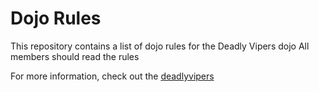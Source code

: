 Dojo Rules
==========

This repository contains a list of dojo rules for the Deadly Vipers dojo
All members should read the rules

For more information, check out the [deadlyvipers](https://github.com/deadlyvipers)
